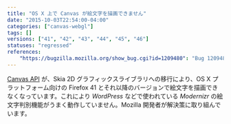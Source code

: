 ```yaml
---
title: "OS X 上で Canvas が絵文字を描画できません"
date: "2015-10-03T22:54:00-04:00"
categories: ["canvas-webgl"]
tags: []
versions: ["41", "42", "43", "44", "45", "46"]
statuses: "regressed"
references:
    "https://bugzilla.mozilla.org/show_bug.cgi?id=1209480": "Bug 1209480 - Canvas no longer able to render emojis (caused by switch to Skia)"
---
```

[Canvas API](https://developer.mozilla.org/ja/docs/Web/API/Canvas_API) が、Skia 2D グラフィックスライブラリへの移行により、OS X プラットフォーム向けの Firefox 41 とそれ以降のバージョンで絵文字を描画できなくなっています。これにより *WordPress* などで使われている *Modernizr* の絵文字判別機能がうまく動作していません。Mozilla 開発者が解決策に取り組んでいます。
